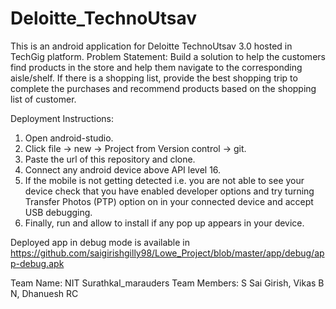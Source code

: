 # Deloitte_TechnoUtsav
This is an android application for Deloitte TechnoUtsav 3.0 hosted in TechGig platform.
Problem Statement: Build a solution to help the customers find products in the store and help them navigate to the corresponding aisle/shelf. If there is a shopping list, provide the best shopping trip to complete the purchases and recommend products based on the shopping list of customer.

Deployment Instructions: 
1. Open android-studio.
2. Click file -> new -> Project from Version control -> git.
3. Paste the url of this repository and clone.
4. Connect any android device above API level 16.
5. If the mobile is not getting detected i.e. you are not able to see your device check that you have enabled developer options and try turning Transfer Photos (PTP) option on in your connected device and accept USB debugging.
6. Finally, run and allow to install if any pop up appears in your device.

Deployed app in debug mode is available in https://github.com/saigirishgilly98/Lowe_Project/blob/master/app/debug/app-debug.apk

Team Name: NIT Surathkal_marauders
Team Members: S Sai Girish,
              Vikas B N,
              Dhanuesh RC
